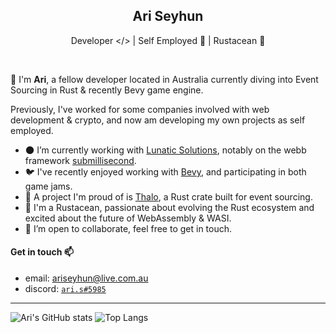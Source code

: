 <h2 align="center">Ari Seyhun</h2>
<p align="center">Developer &lt;/&gt; | Self Employed 💯 | Rustacean 🦀</p>

<br />

👋 I'm **Ari**, a fellow developer located in Australia currently diving into Event Sourcing in Rust & recently Bevy game engine.

Previously, I've worked for some companies involved with web development & crypto, and now am developing my own projects as self employed.

- 🌑 I’m currently working with [Lunatic Solutions](https://github.com/lunatic-solutions/lunatic), notably on the webb framework [submillisecond](https://github.com/lunatic-solutions/submillisecond).
- 🐦 I've recently enjoyed working with [Bevy](https://bevyengine.org/), and participating in both game jams.
- 🥷 A project I'm proud of is [Thalo](https://github.com/thalo-rs/thalo), a Rust crate built for event sourcing.
- 🦀 I'm a Rustacean, passionate about evolving the Rust ecosystem and excited about the future of WebAssembly & WASI.
- 👯 I’m open to collaborate, feel free to get in touch.

#### Get in touch 📫

  - email: [ariseyhun@live.com.au](mailto:ariseyhun@live.com.au)
  - discord: [`ari.s#5985`](https://discordapp.com/users/232034545774362624)

---

![Ari's GitHub stats](https://github-readme-stats.vercel.app/api?username=tqwewe&count_private=true&show_icons=true&theme=github_dark) ![Top Langs](https://github-readme-stats.vercel.app/api/top-langs/?username=tqwewe&layout=compact&theme=github_dark&hide=html,css)
